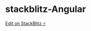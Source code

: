 # stackblitz-Angular

[Edit on StackBlitz ⚡️](https://stackblitz.com/edit/stackblitz-starters-ygqof1)